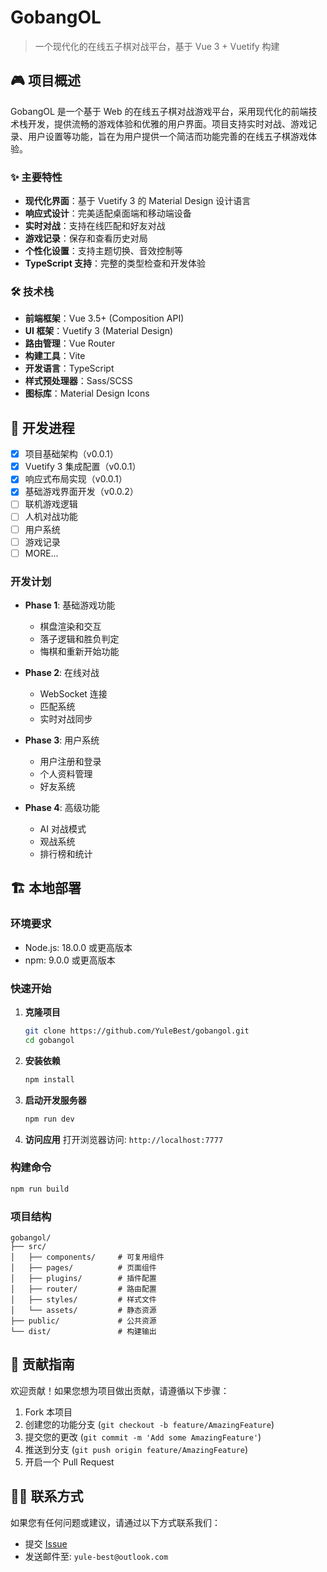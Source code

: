 # GobangOL

> 一个现代化的在线五子棋对战平台，基于 Vue 3 + Vuetify 构建

## 🎮 项目概述

GobangOL 是一个基于 Web 的在线五子棋对战游戏平台，采用现代化的前端技术栈开发，提供流畅的游戏体验和优雅的用户界面。项目支持实时对战、游戏记录、用户设置等功能，旨在为用户提供一个简洁而功能完善的在线五子棋游戏体验。

### ✨ 主要特性

- **现代化界面**：基于 Vuetify 3 的 Material Design 设计语言
- **响应式设计**：完美适配桌面端和移动端设备
- **实时对战**：支持在线匹配和好友对战
- **游戏记录**：保存和查看历史对局
- **个性化设置**：支持主题切换、音效控制等
- **TypeScript 支持**：完整的类型检查和开发体验

### 🛠️ 技术栈

- **前端框架**：Vue 3.5+ (Composition API)
- **UI 框架**：Vuetify 3 (Material Design)
- **路由管理**：Vue Router
- **构建工具**：Vite
- **开发语言**：TypeScript
- **样式预处理器**：Sass/SCSS
- **图标库**：Material Design Icons

## 🚀 开发进程

- [x] 项目基础架构（v0.0.1）
- [x] Vuetify 3 集成配置（v0.0.1）
- [x] 响应式布局实现（v0.0.1）
- [x] 基础游戏界面开发（v0.0.2）
- [ ] 联机游戏逻辑
- [ ] 人机对战功能
- [ ] 用户系统
- [ ] 游戏记录
- [ ] MORE...

### 开发计划

- **Phase 1**: 基础游戏功能

  - 棋盘渲染和交互
  - 落子逻辑和胜负判定
  - 悔棋和重新开始功能

- **Phase 2**: 在线对战

  - WebSocket 连接
  - 匹配系统
  - 实时对战同步

- **Phase 3**: 用户系统

  - 用户注册和登录
  - 个人资料管理
  - 好友系统

- **Phase 4**: 高级功能
  - AI 对战模式
  - 观战系统
  - 排行榜和统计

## 🏗️ 本地部署

### 环境要求

- Node.js: 18.0.0 或更高版本
- npm: 9.0.0 或更高版本

### 快速开始

1. **克隆项目**

   ```bash
   git clone https://github.com/YuleBest/gobangol.git
   cd gobangol
   ```

2. **安装依赖**

   ```bash
   npm install
   ```

3. **启动开发服务器**

   ```bash
   npm run dev
   ```

4. **访问应用**
   打开浏览器访问: `http://localhost:7777`

### 构建命令

```bash
npm run build
```

### 项目结构

```tree
gobangol/
├── src/
│   ├── components/     # 可复用组件
│   ├── pages/          # 页面组件
│   ├── plugins/        # 插件配置
│   ├── router/         # 路由配置
│   ├── styles/         # 样式文件
│   └── assets/         # 静态资源
├── public/             # 公共资源
└── dist/               # 构建输出
```

## 🤝 贡献指南

欢迎贡献！如果您想为项目做出贡献，请遵循以下步骤：

1. Fork 本项目
2. 创建您的功能分支 (`git checkout -b feature/AmazingFeature`)
3. 提交您的更改 (`git commit -m 'Add some AmazingFeature'`)
4. 推送到分支 (`git push origin feature/AmazingFeature`)
5. 开启一个 Pull Request

## 🙋‍♂️ 联系方式

如果您有任何问题或建议，请通过以下方式联系我们：

- 提交 [Issue](https://github.com/YuleBest/gobangol/issues)
- 发送邮件至: `yule-best@outlook.com`
